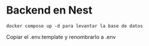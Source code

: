 # Backend en Nest

```
docker compose up -d para levantar la base de datos
```

Copiar el .env.template y renombrarlo a .env

